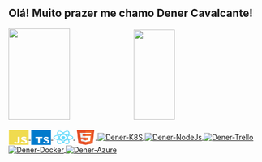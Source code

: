 ## Olá! Muito prazer me chamo Dener Cavalcante!


 <div>
  <a href="https://github.com/DenerCavalcante">
  <img height="180em" width="49%" src="https://github-readme-stats.vercel.app/api?username=DenerCavalcante&show_icons=true&theme=radical&include_all_commits=true&count_private=true"/><img height="178px" width="40%" src="https://github-readme-stats.vercel.app/api/top-langs/?username=DenerCavalcante&layout=compact&langs_count=7&theme=radical"/>
</div>
<div style="display: inline_block"><br>
  <img align="center" alt="Dener-Js" height="30" width="40" src="https://raw.githubusercontent.com/devicons/devicon/master/icons/javascript/javascript-plain.svg">
  <img align="center" alt="Dener-Ts" height="30" width="40" src="https://raw.githubusercontent.com/devicons/devicon/master/icons/typescript/typescript-plain.svg">
  <img align="center" alt="Dener-React" height="30" width="40" src="https://raw.githubusercontent.com/devicons/devicon/master/icons/react/react-original.svg">
  <img align="center" alt="Dener-HTML" height="30" width="40" src="https://raw.githubusercontent.com/devicons/devicon/master/icons/html5/html5-original.svg">
  <img align="center" alt="Dener-K8S" height="30" width="40" src="https://cdn.jsdelivr.net/gh/devicons/devicon/icons/kubernetes/kubernetes-plain.svg">
  <img align="center" alt="Dener-NodeJs" height="30" width="40" src="https://cdn.jsdelivr.net/gh/devicons/devicon/icons/nodejs/nodejs-original.svg">
  <img align="center" alt="Dener-Trello" height="30" width="40" src="https://cdn.jsdelivr.net/gh/devicons/devicon/icons/trello/trello-plain.svg">
  <img align="center" alt="Dener-Docker" height="30" width="40" src="https://cdn.jsdelivr.net/gh/devicons/devicon/icons/docker/docker-original.svg">
  <img align="center" alt="Dener-Azure" height="30" width="40" src="https://cdn.jsdelivr.net/gh/devicons/devicon/icons/azure/azure-original.svg">
 </div>

